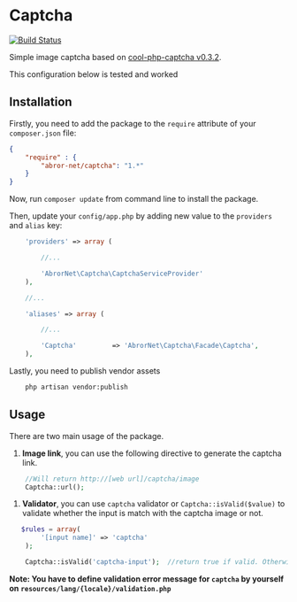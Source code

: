 # Captcha

[![Build Status](https://travis-ci.org/abror-net/captcha.svg?branch=master)](https://travis-ci.org/abror-net/captcha)

Simple image captcha based on [cool-php-captcha v0.3.2][1].

This configuration below is tested and worked


## Installation

Firstly, you need to add the package to the `require` attribute of your `composer.json` file:

```json
{
    "require" : {
        "abror-net/captcha": "1.*"
    }
}

```

Now, run `composer update` from command line to install the package.

Then, update your `config/app.php` by adding new value to the `providers` and `alias` key:

```php
    'providers' => array (

        //...

        'AbrorNet\Captcha\CaptchaServiceProvider'
    ),

    //...

    'aliases' => array (

        //...

        'Captcha'         => 'AbrorNet\Captcha\Facade\Captcha',
    ),
```

Lastly, you need to publish vendor assets

```bash
    php artisan vendor:publish
```


## Usage

There are two main usage of the package.

1. **Image link**, you can use the following directive to generate the captcha link.
```php
    //Will return http://[web url]/captcha/image
    Captcha::url();
```
1. **Validator**, you can use `captcha` validator or `Captcha::isValid($value)` to validate whether the input is match with the captcha image or not.
```php
   $rules = array(
        '[input name]' => 'captcha'
    );

    Captcha::isValid('captcha-input');  //return true if valid. Otherwise return false
```
**Note: You have to define validation error message for `captcha` by yourself on `resources/lang/{locale}/validation.php`**

[1]: https://code.google.com/p/cool-php-captcha   "cool-php-captcha"
